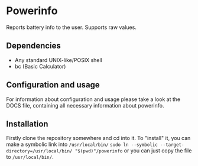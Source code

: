 # Powerinfo
Reports battery info to the user.
Supports raw values.

## Dependencies
* Any standard UNIX-like/POSIX shell
* bc (Basic Calculator)

## Configuration and usage
For information about configuration and usage please take a look at the DOCS file, containing all necessary information about powerinfo.
## Installation
Firstly clone the repository somewhere and cd into it.
To "install" it, you can make a symbolic link into `/usr/local/bin/`
`sudo ln --symbolic --target-directory=/usr/local/bin/ "$(pwd)"/powerinfo`
or you can just copy the file to `/usr/local/bin/`.

